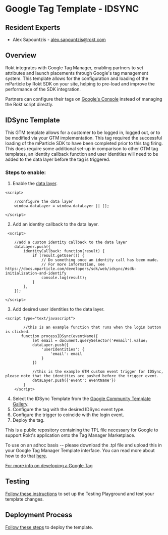 # Google Tag Template - IDSYNC

## Resident Experts

- Alex Sapountzis - alex.sapountzis@rokt.com

## Overview

Rokt integrates with Google Tag Manager, enabling partners to set attributes and launch placements through Google's tag management system. This template allows for the configuration and loading of the mParticle by Rokt SDK on your site, helping to pre-load and improve the performance of the SDK integration.

Partners can configure their tags on [Google's Console](https://tagmanager.google.com/gallery/#/?page=1) instead of managing the Rokt script directly.

## IDSync Template 
This GTM template allows for a customer to be logged in, logged out, or to be modified via your GTM implementation. This tag required the successful loading of the mParticle SDK to have been completed prior to this tag firing. This does require some additional set-up in comparison to other GTM tag templates, an identity callback function and user identities will need to be added to the data layer before the tag is triggered. 

### Steps to enable: 
1. Enable the [data layer](https://developers.google.com/tag-platform/tag-manager/datalayer). 
```
<script>
 
    //configure the data layer
    window.dataLayer = window.dataLayer || [];
    
</script>
```
2. Add an identity callback to the data layer. 
```
 <script>

    //add a custom identity callback to the data layer
    dataLayer.push({
        identityCallback: function(result) { 
            if (result.getUser()) { 
                // Do something once an identity call has been made.
                // For more information, see https://docs.mparticle.com/developers/sdk/web/idsync/#sdk-initialization-and-identify
                console.log(result);
            } 
        },
    });
    
</script>
```
3. Add desired user identities to the data layer. 
```
<script type="text/javascript">

        //this is an example function that runs when the login button is clicked. 
       function processIDSync(eventName){
            let email = document.querySelector('#email').value; 
            dataLayer.push({
                'userIdentities': {
                    'email': email
                }
            })
            
            //this is the example GTM custom event trigger for IDSync, please note that the identities are pushed before the trigger event. 
            dataLayer.push({'event': eventName'})
        }
    </script>
```
4. Select the IDSync Template from the [Google Community Template Gallery](https://tagmanager.google.com/gallery/#/?page=1). 
5. Configure the tag with the desired IDSync event type. 
6. Configure the trigger to coincide with the login event. 
7. Deploy the tag. 

This is a public repository containing the TPL file necessary for Google to support Rokt's application onto the Tag Manager Marketplace.

To use on an adhoc basis -- please download the .tpl file and upload this in your Google Tag Manager Template interface. You can read more about how to do that [here](https://developers.google.com/tag-platform/tag-manager/templates).

[For more info on developing a Google Tag](https://developers.google.com/tag-platform/tag-manager)

## Testing

[Follow these instructions](https://github.com/ROKT/gtm_wrapper/tree/master/docs/guides/how-to-test.md) to set up the Testing Playground and test your template changes.

## Deployment Process

[Follow these steps](https://developers.google.com/tag-platform/tag-manager/templates/gallery#update_your_template) to deploy the template.
